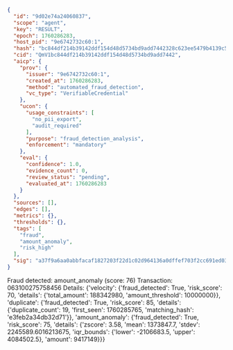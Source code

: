 ```json
{
  "id": "9d02e74a24060837",
  "scope": "agent",
  "key": "RESULT",
  "epoch": 1760286283,
  "host_pid": "9e6742732c60:1",
  "hash": "bc844df214b39142ddf154d48d5734bd9add7442328c623ee5479b4139c5c522",
  "cid": "QmV1bc844df214b39142ddf154d48d5734bd9add7442",
  "aicp": {
    "prov": {
      "issuer": "9e6742732c60:1",
      "created_at": 1760286283,
      "method": "automated_fraud_detection",
      "vc_type": "VerifiableCredential"
    },
    "ucon": {
      "usage_constraints": [
        "no_pii_export",
        "audit_required"
      ],
      "purpose": "fraud_detection_analysis",
      "enforcement": "mandatory"
    },
    "eval": {
      "confidence": 1.0,
      "evidence_count": 0,
      "review_status": "pending",
      "evaluated_at": 1760286283
    }
  },
  "sources": [],
  "edges": [],
  "metrics": {},
  "thresholds": {},
  "tags": [
    "fraud",
    "amount_anomaly",
    "risk_high"
  ],
  "sig": "a37f9a6aa0abbfacaf1827203f22d1c02d964136a0dffef703f2cc691ed03673"
}
```

Fraud detected: amount_anomaly (score: 76)
Transaction: 063100275758456
Details: {'velocity': {'fraud_detected': True, 'risk_score': 70, 'details': {'total_amount': 188342980, 'amount_threshold': 10000000}}, 'duplicate': {'fraud_detected': True, 'risk_score': 85, 'details': {'duplicate_count': 19, 'first_seen': 1760285765, 'matching_hash': 'e3feb2a34db32d71'}}, 'amount_anomaly': {'fraud_detected': True, 'risk_score': 75, 'details': {'zscore': 3.58, 'mean': 1373847.7, 'stdev': 2245589.6016213675, 'iqr_bounds': {'lower': -2106683.5, 'upper': 4084502.5}, 'amount': 9417149}}}